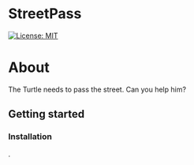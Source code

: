 # StreetPass
[![License: MIT](https://img.shields.io/badge/License-MIT-yellow.svg)](https://opensource.org/licenses/MIT)

# About
The Turtle needs to pass the street. Can you help him?

## Getting started
### Installation
.


